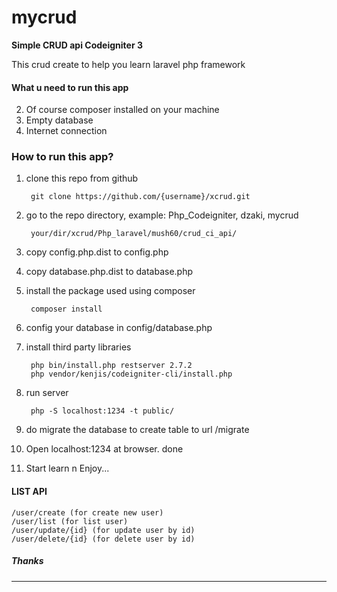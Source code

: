 # mycrud

**Simple CRUD api Codeigniter 3**

This crud create to help you learn laravel php framework

#### What u need to run this app

2. Of course composer installed on your machine
3. Empty database
4. Internet connection

### How to run this app?

1. clone this repo from github

        git clone https://github.com/{username}/xcrud.git
2. go to the repo directory, example: Php_Codeigniter, dzaki, mycrud
                
        your/dir/xcrud/Php_laravel/mush60/crud_ci_api/
        
3. copy config.php.dist to config.php

4. copy database.php.dist to database.php
        
5. install the package used using composer
            
        composer install
        
6. config your database in config/database.php
        
7. install third party libraries
        
        php bin/install.php restserver 2.7.2
        php vendor/kenjis/codeigniter-cli/install.php
        
8. run server

		php -S localhost:1234 -t public/         
        
9. do migrate the database to create table to url /migrate               
                
10. Open localhost:1234 at browser. done

11. Start learn n Enjoy...


#### LIST API

    /user/create (for create new user)
    /user/list (for list user)
    /user/update/{id} (for update user by id)
    /user/delete/{id} (for delete user by id)

 
    
  ##### **Thanks**
  




  
  <hr>
    